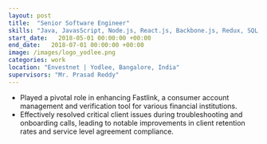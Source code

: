 ```yaml
---
layout: post
title:  "Senior Software Engineer"
skills: "Java, JavasScript, Node.js, React.js, Backbone.js, Redux, SQL, Git, REST APIs"
start_date:   2018-05-01 00:00:00 +00:00
end_date:   2018-07-01 00:00:00 +00:00
image: /images/logo_yodlee.png
categories: work
location: "Envestnet | Yodlee, Bangalore, India"
supervisors: "Mr. Prasad Reddy"
---
```


- Played a pivotal role in enhancing Fastlink, a consumer account management and verification 
tool for various financial institutions.
- Effectively resolved critical client issues during troubleshooting and onboarding calls, 
leading to notable improvements in client retention rates and service level agreement compliance.

